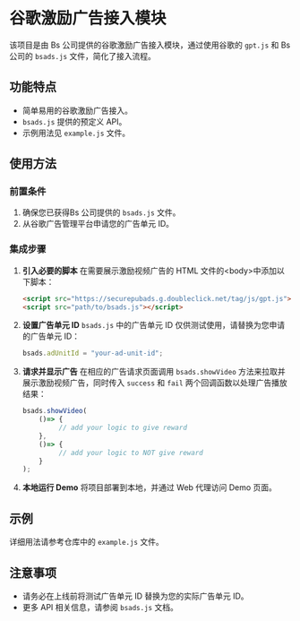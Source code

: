 # 谷歌激励广告接入模块

该项目是由 Bs 公司提供的谷歌激励广告接入模块，通过使用谷歌的 `gpt.js` 和 Bs 公司的 `bsads.js` 文件，简化了接入流程。

## 功能特点
- 简单易用的谷歌激励广告接入。
- `bsads.js` 提供的预定义 API。
- 示例用法见 `example.js` 文件。

## 使用方法

### 前置条件
1. 确保您已获得Bs 公司提供的 `bsads.js` 文件。
2. 从谷歌广告管理平台申请您的广告单元 ID。

### 集成步骤

1. **引入必要的脚本**
   在需要展示激励视频广告的 HTML 文件的\<body\>中添加以下脚本：

   ```html
   <script src="https://securepubads.g.doubleclick.net/tag/js/gpt.js"></script>
   <script src="path/to/bsads.js"></script>
   ```

2. **设置广告单元 ID**
   `bsads.js` 中的广告单元 ID 仅供测试使用，请替换为您申请的广告单元 ID：

   ```javascript
   bsads.adUnitId = "your-ad-unit-id";
   ```

3. **请求并显示广告**
   在相应的广告请求页面调用 `bsads.showVideo` 方法来拉取并展示激励视频广告，同时传入 `success` 和 `fail` 两个回调函数以处理广告播放结果：

   ```javascript
   bsads.showVideo(
       ()=> {
            // add your logic to give reward
       },
       ()=> {
            // add your logic to NOT give reward
       }
   );
   ```

4. **本地运行 Demo**
   将项目部署到本地，并通过 Web 代理访问 Demo 页面。

## 示例
详细用法请参考仓库中的 `example.js` 文件。

## 注意事项
- 请务必在上线前将测试广告单元 ID 替换为您的实际广告单元 ID。
- 更多 API 相关信息，请参阅 `bsads.js` 文档。